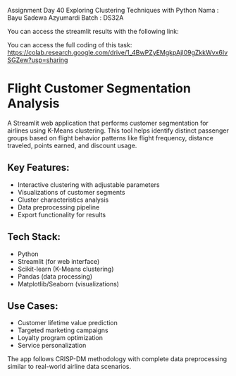 Assignment Day 40 Exploring Clustering Techniques with Python
Nama : Bayu Sadewa Azyumardi
Batch : DS32A

You can access the streamlit results with the following link:


You can access the full coding of this task:
https://colab.research.google.com/drive/1_4BwPZyEMgkpAjI09gZkkWvx6IvSGZew?usp=sharing



# Flight Customer Segmentation Analysis

A Streamlit web application that performs customer segmentation for airlines using K-Means clustering. This tool helps identify distinct passenger groups based on flight behavior patterns like flight frequency, distance traveled, points earned, and discount usage.

## Key Features:
- Interactive clustering with adjustable parameters
- Visualizations of customer segments
- Cluster characteristics analysis
- Data preprocessing pipeline
- Export functionality for results

## Tech Stack:
- Python
- Streamlit (for web interface)
- Scikit-learn (K-Means clustering)
- Pandas (data processing)
- Matplotlib/Seaborn (visualizations)

## Use Cases:
- Customer lifetime value prediction
- Targeted marketing campaigns
- Loyalty program optimization
- Service personalization

The app follows CRISP-DM methodology with complete data preprocessing similar to real-world airline data scenarios.
